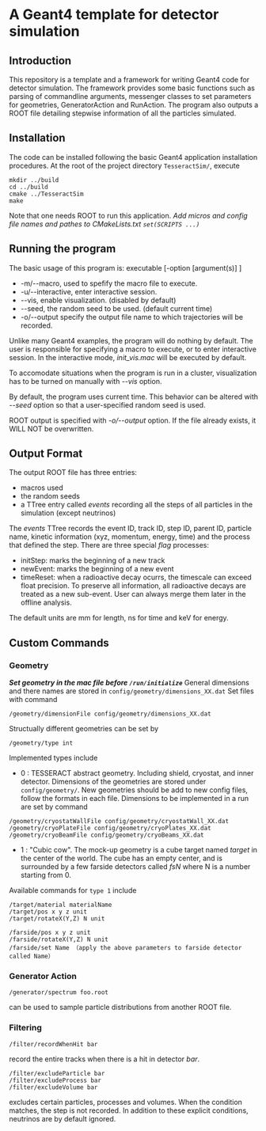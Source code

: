 # A Geant4 template for detector simulation

## Introduction
This repository is a template and a framework for writing Geant4 code for detector simulation. The framework provides some basic functions such as parsing of commandline arguments, messenger classes to set parameters for geometries, GeneratorAction and RunAction. The program also outputs a ROOT file detailing stepwise information of all the particles simulated.

## Installation
The code can be installed following the basic Geant4 application installation procedures. At the root of the project directory `TesseractSim/`, execute
```
mkdir ../build
cd ../build
cmake ../TesseractSim
make
```
Note that one needs ROOT to run this application.
*Add micros and config file names and pathes to CMakeLists.txt `set(SCRIPTS ...)`*

## Running the program
The basic usage of this program is: executable [-option [argument(s)] ]
- -m/--macro,       used to spefify the macro file to execute.
- -u/--interactive, enter interactive session.
- --vis,            enable visualization. (disabled by default)
- --seed,           the random seed to be used. (default current time)
- -o/--output       specify the output file name to which trajectories will be recorded.

Unlike many Geant4 examples, the program will do nothing by default. The user is responsible for specifying a macro to execute, or to enter interactive session. In the interactive mode, *init_vis.mac* will be executed by default.

To accomodate situations when the program is run in a cluster, visualization has to be turned on manually with *--vis* option.

By default, the program uses current time. This behavior can be altered with *--seed* option so that a user-specified random seed is used.

ROOT output is specified with *-o/--output* option. If the file already exists, it WILL NOT be overwritten.

## Output Format

The output ROOT file has three entries:
- macros used
- the random seeds
- a TTree entry called *events* recording all the steps of all particles in the simulation (except neutrinos)

The *events* TTree records the event ID, track ID, step ID, parent ID, particle name, kinetic information (xyz, momentum, energy, time) and the process that defined the step. There are three special *flag* processes:
* initStep: marks the beginning of a new track
* newEvent: marks the beginning of a new event
* timeReset: when a radioactive decay ocurrs, the timescale can exceed float precision. To preserve all information, all radioactive decays are treated as a new sub-event. User can always merge them later in the offline analysis.

The default units are mm for length, ns for time and keV for energy.

## Custom Commands

### Geometry
***Set geometry in the mac file before `/run/initialize`***
General dimensions and there names are stored in `config/geometry/dimensions_XX.dat`
Set files with command
```
/geometry/dimensionFile config/geometry/dimensions_XX.dat
```
Structually different geometries can be set by 
```
/geometry/type int
```
Implemented types include
- 0 : TESSERACT abstract geometry. Including shield, cryostat, and inner detector.
Dimensions of the geometries are stored under `config/geometry/`. New geometries should be add to new config files, follow the formats in each file. Dimensions to be implemented in a run are set by command
```
/geometry/cryostatWallFile config/geometry/cryostatWall_XX.dat
/geometry/cryoPlateFile config/geometry/cryoPlates_XX.dat
/geometry/cryoBeamFile config/geometry/cryoBeams_XX.dat
```
- 1 : "Cubic cow". The mock-up geometry is a cube target named *target* in the center of the world. The cube has an empty center, and is surrounded by a few farside detectors called *fsN* where N is a number starting from 0.

Available commands for `type 1` include 
```
/target/material materialName
/target/pos x y z unit
/target/rotateX(Y,Z) N unit
```
```
/farside/pos x y z unit
/farside/rotateX(Y,Z) N unit
/farside/set Name （apply the above parameters to farside detector called Name）
```

### Generator Action
```
/generator/spectrum foo.root
```
can be used to sample particle distributions from another ROOT file.

### Filtering
```
/filter/recordWhenHit bar
```
record the entire tracks when there is a hit in detector *bar*.

```
/filter/excludeParticle bar
/filter/excludeProcess bar
/filter/excludeVolume bar
```
excludes certain particles, processes and volumes. When the condition matches, the step is not recorded. In addition to these explicit conditions, neutrinos are by default ignored.
